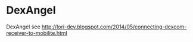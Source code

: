 DexAngel
========

DexAngel see http://lori-dev.blogspot.com/2014/05/connecting-dexcom-receiver-to-mobilite.html
